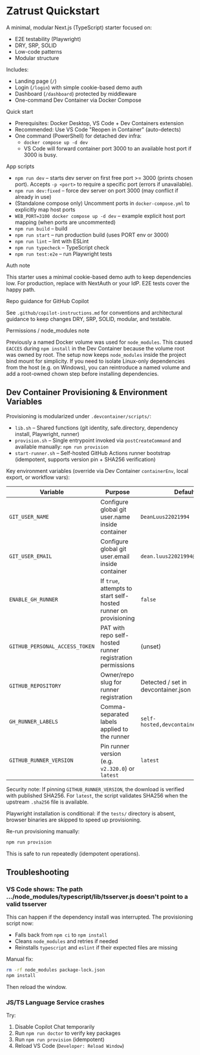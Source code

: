 # Zatrust Quickstart

A minimal, modular Next.js (TypeScript) starter focused on:

- E2E testability (Playwright)
- DRY, SRP, SOLID
- Low-code patterns
- Modular structure

Includes:

- Landing page (`/`)
- Login (`/login`) with simple cookie-based demo auth
- Dashboard (`/dashboard`) protected by middleware
- One-command Dev Container via Docker Compose

Quick start

- Prerequisites: Docker Desktop, VS Code + Dev Containers extension
- Recommended: Use VS Code "Reopen in Container" (auto-detects)
- One command (PowerShell) for detached dev infra:
  - `docker compose up -d dev`
  - VS Code will forward container port 3000 to an available host port if 3000 is busy.

App scripts

- `npm run dev` – starts dev server on first free port >= 3000 (prints chosen port). Accepts `-p <port>` to require a specific port (errors if unavailable).
- `npm run dev:fixed` – force dev server on port 3000 (may conflict if already in use)
- (Standalone compose only) Uncomment ports in `docker-compose.yml` to explicitly map host ports
- `WEB_PORT=3100 docker compose up -d dev` – example explicit host port mapping (when ports are uncommented)
- `npm run build` – build
- `npm run start` – run production build (uses PORT env or 3000)
- `npm run lint` – lint with ESLint
- `npm run typecheck` – TypeScript check
- `npm run test:e2e` – run Playwright tests

Auth note

This starter uses a minimal cookie-based demo auth to keep dependencies low. For production, replace with NextAuth or your IdP. E2E tests cover the happy path.

Repo guidance for GitHub Copilot

See `.github/copilot-instructions.md` for conventions and architectural guidance to keep changes DRY, SRP, SOLID, modular, and testable.

Permissions / node_modules note

Previously a named Docker volume was used for `node_modules`. This caused `EACCES` during `npm install` in the Dev Container because the volume root was owned by root. The setup now keeps `node_modules` inside the project bind mount for simplicity. If you need to isolate Linux-only dependencies from the host (e.g. on Windows), you can reintroduce a named volume and add a root-owned chown step before installing dependencies.

## Dev Container Provisioning & Environment Variables

Provisioning is modularized under `.devcontainer/scripts/`:

- `lib.sh` – Shared functions (git identity, safe.directory, dependency install, Playwright, runner)
- `provision.sh` – Single entrypoint invoked via `postCreateCommand` and available manually: `npm run provision`
- `start-runner.sh` – Self-hosted GitHub Actions runner bootstrap (idempotent, supports version pin + SHA256 verification)

Key environment variables (override via Dev Container `containerEnv`, local export, or workflow vars):

| Variable                       | Purpose                                                         | Default                              |
| ------------------------------ | --------------------------------------------------------------- | ------------------------------------ |
| `GIT_USER_NAME`                | Configure global git user.name inside container                 | `DeanLuus22021994`                   |
| `GIT_USER_EMAIL`               | Configure global git user.email inside container                | `dean.luus22021994@gmail.com`        |
| `ENABLE_GH_RUNNER`             | If `true`, attempts to start self-hosted runner on provisioning | `false`                              |
| `GITHUB_PERSONAL_ACCESS_TOKEN` | PAT with repo self-hosted runner registration permissions       | (unset)                              |
| `GITHUB_REPOSITORY`            | Owner/repo slug for runner registration                         | Detected / set in devcontainer.json  |
| `GH_RUNNER_LABELS`             | Comma-separated labels applied to the runner                    | `self-hosted,devcontainer,linux,x64` |
| `GITHUB_RUNNER_VERSION`        | Pin runner version (e.g. `v2.320.0`) or `latest`                | `latest`                             |

Security note: If pinning `GITHUB_RUNNER_VERSION`, the download is verified with published SHA256. For `latest`, the script validates SHA256 when the upstream `.sha256` file is available.

Playwright installation is conditional: if the `tests/` directory is absent, browser binaries are skipped to speed up provisioning.

Re-run provisioning manually:

```bash
npm run provision
```

This is safe to run repeatedly (idempotent operations).

## Troubleshooting

### VS Code shows: The path .../node_modules/typescript/lib/tsserver.js doesn't point to a valid tsserver

This can happen if the dependency install was interrupted. The provisioning script now:

- Falls back from `npm ci` to `npm install`
- Cleans `node_modules` and retries if needed
- Reinstalls `typescript` and `eslint` if their expected files are missing

Manual fix:

```bash
rm -rf node_modules package-lock.json
npm install
```

Then reload the window.

### JS/TS Language Service crashes

Try:

1. Disable Copilot Chat temporarily
2. Run `npm run doctor` to verify key packages
3. Run `npm run provision` (idempotent)
4. Reload VS Code (`Developer: Reload Window`)
